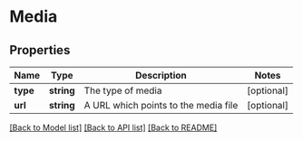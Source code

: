 # Media

## Properties
Name | Type | Description | Notes
------------ | ------------- | ------------- | -------------
**type** | **string** | The type of media | [optional] 
**url** | **string** | A URL which points to the media file | [optional] 

[[Back to Model list]](../README.md#documentation-for-models) [[Back to API list]](../README.md#documentation-for-api-endpoints) [[Back to README]](../README.md)


